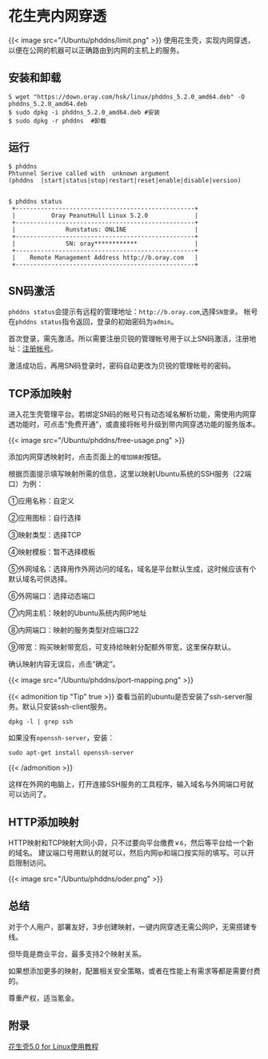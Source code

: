 # 花生壳内网穿透


{{< image src="/Ubuntu/phddns/limit.png"  >}}
使用花生壳，实现内网穿透，以便在公网的机器可以正确路由到内网的主机上的服务。
<!--more-->

## 安装和卸载

```shell
S wget "https://down.oray.com/hsk/linux/phddns_5.2.0_amd64.deb" -O phddns_5.2.0_amd64.deb
$ sudo dpkg -i phddns_5.2.0_amd64.deb #安装
$ sudo dpkg -r phddns  #卸载
```

## 运行

```shell
$ phddns
Phtunnel Serive called with  unknown argument
(phddns  |start|status|stop|restart|reset|enable|disable|version)


$ phddns status
 +--------------------------------------------------+
 |          Oray PeanutHull Linux 5.2.0             |
 +--------------------------------------------------+
 |              Runstatus: ONLINE                   |
 +--------------------------------------------------+
 |              SN: oray************                |
 +--------------------------------------------------+
 |    Remote Management Address http://b.oray.com   |
 +--------------------------------------------------+
```

## SN码激活

`phddns status`会提示有远程的管理地址：`http://b.oray.com`,选择`SN登录`。
帐号在`phddns status`指令返回，登录的初始密码为`admin`。

首次登录，需先激活。所以需要注册贝锐的管理帐号用于以上SN码激活，注册地址：[注册帐号]。

激活成功后，再用SN码登录时，密码自动更改为贝锐的管理帐号的密码。

## TCP添加映射

进入花生壳管理平台。若绑定SN码的帐号只有动态域名解析功能，需使用内网穿透功能时，可点击“免费开通”，或直接将帐号升级到带内网穿透功能的服务版本。

{{< image src="/Ubuntu/phddns/free-usage.png"  >}}

添加内网穿透映射时，点击页面上的`增加映射`按钮。

根据页面提示填写映射所需的信息，这里以映射Ubuntu系统的SSH服务（22端口）为例：

①应用名称：自定义

②应用图标：自行选择

③映射类型：选择TCP

④映射模板：暂不选择模板

⑤外网域名：选择用作外网访问的域名，域名是平台默认生成，这时候应该有个默认域名可供选择。

⑥外网端口：选择动态端口

⑦内网主机：映射的Ubuntu系统内网IP地址

⑧内网端口：映射的服务类型对应端口22

⑨带宽：购买映射带宽后，可支持给映射分配额外带宽，这里保存默认。

确认映射内容无误后，点击“确定”。


{{< image src="/Ubuntu/phddns/port-mapping.png"  >}} 

{{< admonition tip "Tip" true >}}
查看当前的ubuntu是否安装了ssh-server服务。默认只安装ssh-client服务。
```shell
dpkg -l | grep ssh
```
如果没有`openssh-server`，安装：
```shell
sudo apt-get install openssh-server
```
{{< /admonition >}}

这样在外网的电脑上，打开连接SSH服务的工具程序，输入域名与外网端口号就可以访问了。

## HTTP添加映射

HTTP映射和TCP映射大同小异，只不过要向平台缴费`￥6`，然后等平台给一个新的域名。
建议端口号用默认的就可以，然后内网ip和端口按实际的填写。可以开启限制访问。

{{< image src="/Ubuntu/phddns/oder.png"  >}}

## 总结

对于个人用户，部署友好，3步创建映射，一键内网穿透无需公网IP，无需搭建专线。

但毕竟是商业平台，最多支持2个映射关系。

如果想添加更多的映射，配置相关安全策略，或者在性能上有需求等都是需要付费的。

尊重产权，适当氪金。


## 附录

[花生壳5.0 for Linux使用教程]


[花生壳5.0 for Linux使用教程]:https://service.oray.com/question/11630.html
[注册帐号]:https://console.oray.com/passport/register.html?fromurl=https%3A%2F%2Fwww.oray.com%2Fannouncements%2Faffiche%2F%3Faid%3D793%253Ficn%253Dupdate%26ici%3Dsl_oray_banner&saSDKMultilink=true

